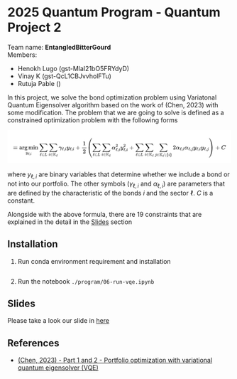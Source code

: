 # 2025 Quantum Program - Quantum Project 2

Team name: **EntangledBitterGourd**      
Members:
- Henokh Lugo (gst-MlaI21bO5FRYdyD)
- Vinay K (gst-QcL1CBJvvholFTu)
- Rutuja Pable ()


In this project, we solve the bond optimization problem
using Variatonal Quantum Eigensolver algorithm based on 
the work of (Chen, 2023) with some modification. 
The problem that we are going to solve is defined as 
a constrained optimization problem with the following forms

<img src="./images/01-problem-statement.png" width=600>

where $y_{\ell, i}$ are binary variables that determine
whether we include a bond or not into our portfolio.
The other symbols ($\gamma_{\ell, i}$ and $\alpha_{\ell, i}$) are parameters that are defined by the characteristic
of the bonds $i$ and the sector $\ell$. $C$ is a constant.

Alongside with the above formula, there are 19 constraints
that are explained in the detail in the [Slides](#slides) section 

## Installation

1. Run conda environment requirement and installation
   ```

   ```

2. Run the notebook `./program/06-run-vqe.ipynb`


## Slides

Please take a look our slide in [here](https://docs.google.com/presentation/d/1bY7O3fusFT1GMOFGxjlAGDBic2viIeRAxoCRcGNsAhU/edit?usp=sharing)

## References

- [(Chen, 2023) - Part 1 and 2 - Portfolio optimization with variational quantum eigensolver (VQE)](https://eric08000800.medium.com/portfolio-optimization-with-variational-quantum-eigensolver-vqe-1-82fd17300b49)

